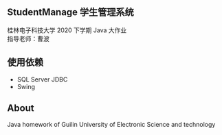 ## StudentManage 学生管理系统
桂林电子科技大学 2020 下学期 Java 大作业  
指导老师：曹波  

## 使用依赖
- SQL Server JDBC
- Swing

## About
Java homework of Guilin University of Electronic Science and technology  